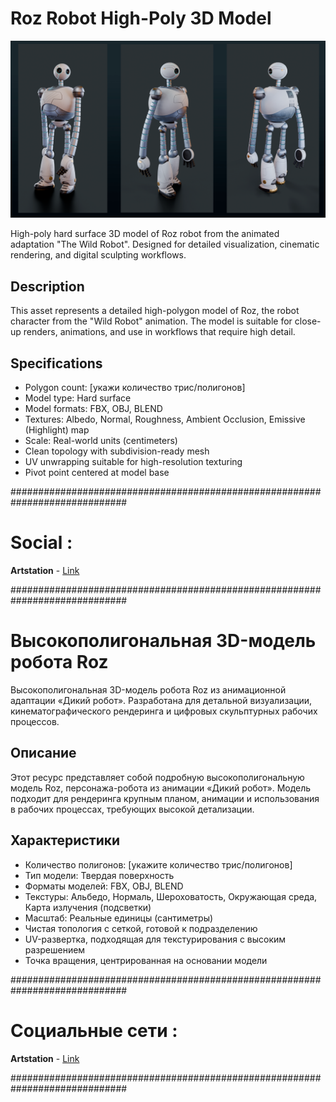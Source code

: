 
 # Roz Robot High-Poly 3D Model

![Project Preview](https://github.com/RgAnna/wild-robot-3d-models/blob/main/wild-robot-3d-model_02.png)


High-poly hard surface 3D model of Roz robot from the animated adaptation "The Wild Robot". Designed for detailed visualization, cinematic rendering, and digital sculpting workflows.

## Description

This asset represents a detailed high-polygon model of Roz, the robot character from the "Wild Robot" animation. The model is suitable for close-up renders, animations, and use in workflows that require high detail.

## Specifications

- Polygon count: [укажи количество трис/полигонов]  
- Model type: Hard surface  
- Model formats: FBX, OBJ, BLEND  
- Textures: Albedo, Normal, Roughness, Ambient Occlusion, Emissive (Highlight) map  
- Scale: Real-world units (centimeters)  
- Clean topology with subdivision-ready mesh  
- UV unwrapping suitable for high-resolution texturing  
- Pivot point centered at model base



#############################################################################
# Social :
**Artstation** - [Link](https://www.artstation.com/rganna)

#############################################################################

# Высокополигональная 3D-модель робота Roz

Высокополигональная 3D-модель робота Roz из анимационной адаптации «Дикий робот». Разработана для детальной визуализации, кинематографического рендеринга и цифровых скульптурных рабочих процессов.

## Описание

Этот ресурс представляет собой подробную высокополигональную модель Roz, персонажа-робота из анимации «Дикий робот». Модель подходит для рендеринга крупным планом, анимации и использования в рабочих процессах, требующих высокой детализации.

## Характеристики

- Количество полигонов: [укажите количество трис/полигонов]
- Тип модели: Твердая поверхность
- Форматы моделей: FBX, OBJ, BLEND
- Текстуры: Альбедо, Нормаль, Шероховатость, Окружающая среда, Карта излучения (подсветки)
- Масштаб: Реальные единицы (сантиметры)
- Чистая топология с сеткой, готовой к подразделению
- UV-развертка, подходящая для текстурирования с высоким разрешением
- Точка вращения, центрированная на основании модели


#############################################################################
# Социальные сети :
**Artstation** - [Link](https://www.artstation.com/rganna)

#############################################################################